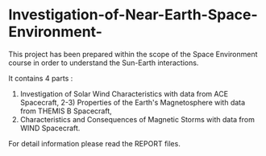# Investigation-of-Near-Earth-Space-Environment-

This project has been prepared within the scope of the Space Environment course in order to understand the Sun-Earth interactions. 

It contains 4 parts :
1) Investigation of Solar Wind Characteristics with data from ACE Spacecraft,
2-3) Properties of the Earth's Magnetosphere with data from THEMIS B Spacecraft,
4) Characteristics and Consequences of Magnetic Storms with data from WIND Spacecraft.

For detail information please read the REPORT files.
